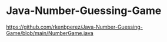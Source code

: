 # Java-Number-Guessing-Game
https://github.com/rkenbperez/Java-Number-Guessing-Game/blob/main/NumberGame.java
